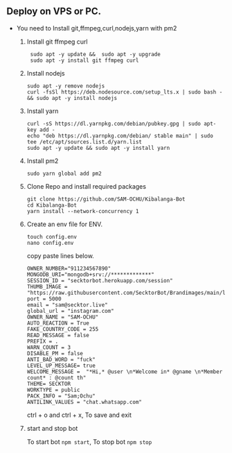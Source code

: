 ## Deploy on VPS or PC.
- You need to Install git,ffmpeg,curl,nodejs,yarn with pm2 
   1. Install git ffmpeg curl 
      ```
       sudo apt -y update &&  sudo apt -y upgrade 
       sudo apt -y install git ffmpeg curl
      ```
   2. Install nodejs 
      ```
      sudo apt -y remove nodejs
      curl -fsSl https://deb.nodesource.com/setup_lts.x | sudo bash - && sudo apt -y install nodejs
      ```

   3. Install yarn
      ```
      curl -sS https://dl.yarnpkg.com/debian/pubkey.gpg | sudo apt-key add - 
      echo "deb https://dl.yarnpkg.com/debian/ stable main" | sudo tee /etc/apt/sources.list.d/yarn.list
      sudo apt -y update && sudo apt -y install yarn
      ```

   4. Install pm2
      ```
      sudo yarn global add pm2
      ```

   5. Clone Repo and install required packages
      ```
      git clone https://github.com/SAM-OCHU/Kibalanga-Bot
      cd Kibalanga-Bot
      yarn install --network-concurrency 1
      ```

   6. Create an env file for ENV. 
      ```
      touch config.env
      nano config.env
      ```
      copy paste lines below.

      ```
      OWNER_NUMBER="911234567890"
      MONGODB_URI="mongodb+srv://*************"
      SESSION_ID = "secktorbot.herokuapp.com/session"
      THUMB_IMAGE = "https://raw.githubusercontent.com/SecktorBot/Brandimages/main/logos/SocialLogo%201.png"
      port = 5000
      email = "sam@secktor.live"
      global_url = "instagram.com"
      OWNER_NAME = "SAM-OCHU"
      AUTO_REACTION = True
      FAKE_COUNTRY_CODE = 255
      READ_MESSAGE = false
      PREFIX = .
      WARN_COUNT = 3
      DISABLE_PM = false
      ANTI_BAD_WORD = "fuck"
      LEVEL_UP_MESSAGE= true
      WELCOME_MESSAGE =  "*Hi,* @user \n*Welcome in* @gname \n*Member count* : @count th"
      THEME= SECKTOR
      WORKTYPE = public
      PACK_INFO = "Sam;Ochu"
      ANTILINK_VALUES = "chat.whatsapp.com"
      
      ```
      ctrl + o and ctrl + x, To save and exit

   7. start and stop bot

      To start bot ``` npm start ```,
      To stop bot ``` npm stop ```
